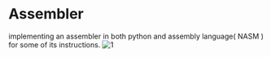 # Assembler
implementing an assembler in both python and assembly language( NASM ) for some of its instructions.
![1](https://user-images.githubusercontent.com/121708191/215852923-ac4ec80c-9ce4-4a4b-8777-331d7a83aafa.png)

